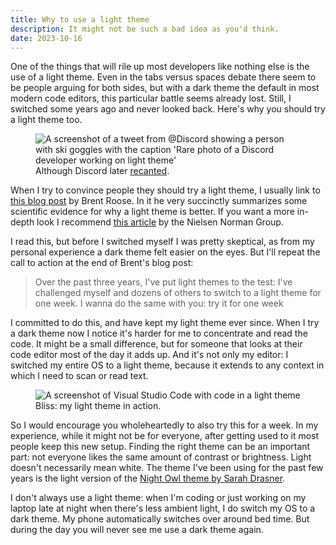 ```yaml
---
title: Why to use a light theme
description: It might not be such a bad idea as you'd think.
date: 2023-10-16
---
```


One of the things that will rile up most developers like nothing else is the use of a light theme. Even in the tabs versus spaces debate there seem to be people arguing for both sides, but with a dark theme the default in most modern code editors, this particular battle seems already lost. Still, I switched some years ago and never looked back. Here's why you should try a light theme too.

<figure>
    <img alt="A screenshot of a tweet from @Discord showing a person with ski goggles with the caption 'Rare photo of a Discord developer working on light theme'" src="/images/light-theme-discord.png" class="block md:max-w-[500px]">
    <figcaption>Although Discord later <a href="https://discord.com/blog/light-theme-redeemed" target="_blank" rel="noopener noreferrer">recanted</a>.</figcaption>
</figure>

When I try to convince people they should try a light theme, I usually link to [this blog post](https://stitcher.io/blog/why-light-themes-are-better-according-to-science) by Brent Roose. In it he very succinctly summarizes some scientific evidence for why a light theme is better. If you want a more in-depth look I recommend [this article](https://www.nngroup.com/articles/dark-mode/) by the Nielsen Norman Group.

I read this, but before I switched myself I was pretty skeptical, as from my personal experience a dark theme felt easier on the eyes. But I'll repeat the call to action at the end of Brent's blog post:

> Over the past three years, I've put light themes to the test: I've challenged myself and dozens of others to switch to a light theme for one week. I wanna do the same with you: try it for one week

I committed to do this, and have kept my light theme ever since. When I try a dark theme now I notice it's harder for me to concentrate and read the code. It might be a small difference, but for someone that looks at their code editor most of the day it adds up. And it's not only my editor: I switched my entire OS to a light theme, because it extends to any context in which I need to scan or read text.

<figure>
    <img alt="A screenshot of Visual Studio Code with code in a light theme" src="/images/light-theme-editor.jpg" class="block">
    <figcaption>Bliss: my light theme in action.</figcaption>
</figure>

So I would encourage you wholeheartedly to also try this for a week. In my experience, while it might not be for everyone, after getting used to it most people keep this new setup. Finding the right theme can be an important part: not everyone likes the same amount of contrast or brightness. Light doesn't necessarily mean white. The theme I've been using for the past few years is the light version of the [Night Owl theme by Sarah Drasner](https://marketplace.visualstudio.com/items?itemName=sdras.night-owl).

I don't always use a light theme: when I'm coding or just working on my laptop late at night when there's less ambient light, I do switch my OS to a dark theme. My phone automatically switches over around bed time. But during the day you will never see me use a dark theme again.
